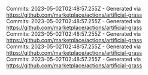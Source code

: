 Commits: 2023-05-02T02:48:57.255Z - Generated via https://github.com/marketplace/actions/artificial-grass
<br>
Commits: 2023-05-02T02:48:57.255Z - Generated via https://github.com/marketplace/actions/artificial-grass
<br>
Commits: 2023-05-02T02:48:57.255Z - Generated via https://github.com/marketplace/actions/artificial-grass
<br>
Commits: 2023-05-02T02:48:57.255Z - Generated via https://github.com/marketplace/actions/artificial-grass
<br>
Commits: 2023-05-02T02:48:57.255Z - Generated via https://github.com/marketplace/actions/artificial-grass
<br>
